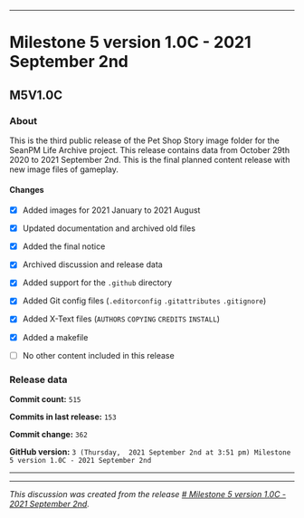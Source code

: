 
***

# Milestone 5 version 1.0C - 2021 September 2nd

## M5V1.0C

### About

This is the third public release of the Pet Shop Story image folder for the SeanPM Life Archive project. This release contains data from October 29th 2020 to 2021 September 2nd. This is the final planned content release with new image files of gameplay.

#### Changes
 
- [x]  Added images for 2021 January to 2021 August

- [x] Updated documentation and archived old files

- [x] Added the final notice

- [x] Archived discussion and release data

- [x] Added support for the `.github` directory

- [x] Added Git config files (`.editorconfig` `.gitattributes` `.gitignore`)

- [x] Added X-Text files (`AUTHORS` `COPYING` `CREDITS` `INSTALL`)

- [x] Added a makefile

- [ ] No other content included in this release

<!-- 
Changes in this release:

> * Deleted 22 `IGNORE.md` files

> * Documentation updates, adding release notes for v1

> * No other changes in this release
!-->

### Release data

**Commit count:** `515`

**Commits in last release:** `153`

**Commit change:** `362`

**GitHub version:** `3 (Thursday,  2021 September 2nd at 3:51 pm) Milestone 5 version 1.0C - 2021 September 2nd`

***



<hr /><em>This discussion was created from the release <a href='https://github.com/seanpm2001/SeansLifeArchive_Images_Pet-Shop-Story/releases/tag/M5V1.0C'># Milestone 5 version 1.0C - 2021 September 2nd</a>.</em>
